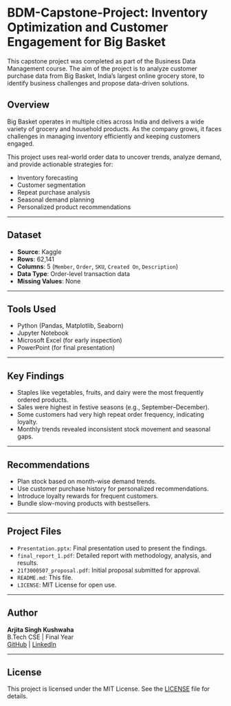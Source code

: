 # BDM-Capstone-Project: Inventory Optimization and Customer Engagement for Big Basket

This capstone project was completed as part of the Business Data Management course. The aim of the project is to analyze customer purchase data from Big Basket, India’s largest online grocery store, to identify business challenges and propose data-driven solutions.

## Overview

Big Basket operates in multiple cities across India and delivers a wide variety of grocery and household products. As the company grows, it faces challenges in managing inventory efficiently and keeping customers engaged.

This project uses real-world order data to uncover trends, analyze demand, and provide actionable strategies for:

- Inventory forecasting
- Customer segmentation
- Repeat purchase analysis
- Seasonal demand planning
- Personalized product recommendations

---

## Dataset

- **Source**: Kaggle
- **Rows**: 62,141
- **Columns**: 5 (`Member`, `Order`, `SKU`, `Created On`, `Description`)
- **Data Type**: Order-level transaction data
- **Missing Values**: None

---

## Tools Used

- Python (Pandas, Matplotlib, Seaborn)
- Jupyter Notebook
- Microsoft Excel (for early inspection)
- PowerPoint (for final presentation)

---

## Key Findings

- Staples like vegetables, fruits, and dairy were the most frequently ordered products.
- Sales were highest in festive seasons (e.g., September–December).
- Some customers had very high repeat order frequency, indicating loyalty.
- Monthly trends revealed inconsistent stock movement and seasonal gaps.

---

## Recommendations

- Plan stock based on month-wise demand trends.
- Use customer purchase history for personalized recommendations.
- Introduce loyalty rewards for frequent customers.
- Bundle slow-moving products with bestsellers.

---

## Project Files

- `Presentation.pptx`: Final presentation used to present the findings.
- `final_report_1.pdf`: Detailed report with methodology, analysis, and results.
- `21f3000507_proposal.pdf`: Initial proposal submitted for approval.
- `README.md`: This file.
- `LICENSE`: MIT License for open use.

---

## Author

**Arjita Singh Kushwaha**  
B.Tech CSE | Final Year  
[GitHub](https://github.com/Arjita) | [LinkedIn](#)

---

## License

This project is licensed under the MIT License. See the [LICENSE](./LICENSE) file for details.
